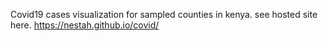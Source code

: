 Covid19 cases visualization for sampled counties in kenya.
see hosted site here.
https://nestah.github.io/covid/
